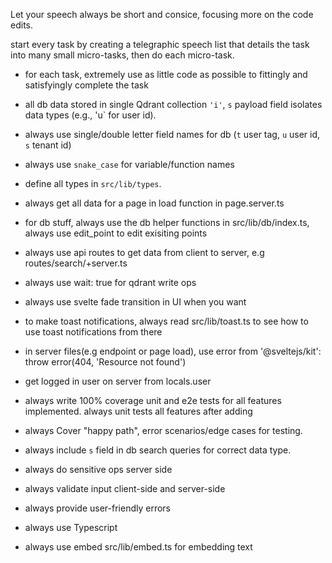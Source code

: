 Let your speech always be short and consice, focusing more on the code edits.

start every task by creating a telegraphic speech list that details the task into many small micro-tasks, then do each micro-task.

- for each task, extremely use as little code as possible to fittingly and satisfyingly complete the task
- all db data stored in single Qdrant collection `'i'`, `s` payload field isolates data types (e.g., 'u` for user id).
- always use single/double letter field names for db (`t` user tag, `u` user id, `s` tenant id)
- always use `snake_case` for variable/function names
- define all types in `src/lib/types`.
- always get all data for a page in load function in page.server.ts

- for db stuff, always use the db helper functions in src/lib/db/index.ts, always use edit_point to edit exisiting points
- always use api routes to get data from client to server, e.g routes/search/+server.ts
- always use wait: true for qdrant write ops
- always use svelte fade transition in UI when you want
- to make toast notifications, always read src/lib/toast.ts to see how to use toast notifications from there

- in server files(e.g endpoint or page load), use error from '@sveltejs/kit': throw error(404, 'Resource not found')
- get logged in user on server from locals.user
- always write 100% coverage unit and e2e tests for all features implemented. always unit tests all features after adding
- always Cover "happy path", error scenarios/edge cases for testing.
- always include `s` field in db search queries for correct data type.
- always do sensitive ops server side
- always validate input client-side and server-side
- always provide user-friendly errors
- always use Typescript
- always use embed src/lib/embed.ts for embedding text